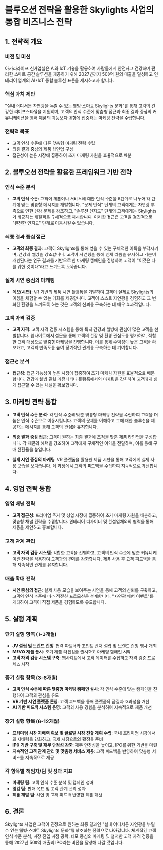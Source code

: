 # 블루오션 전략을 활용한 Skylights 사업의 통합 비즈니스 전략

## 1. 전략적 개요

### 비전 및 미션
아카라라이프 신사업실은 AI와 IoT 기술을 활용하여 사람들에게 안전하고 건강하며 편리한 스마트 공간 솔루션을 제공하기 위해 2027년까지 500억 원의 매출을 달성하고 인테리어 업계의 AI+IoT 통합 솔루션 표준을 제시하고자 합니다.

### 핵심 가치 제안
"실내 어디서든 자연광을 누릴 수 있는 웰빙·스마트 Skylights 문화"를 통해 고객의 건강한 라이프스타일을 지원하며, 고객의 인식 수준에 맞춤형 접근과 최종 결과 중심의 커뮤니케이션을 통해 제품의 기능보다 경험에 집중하는 마케팅 전략을 수립합니다.

### 전략적 목표
- 고객 인식 수준에 따른 맞춤형 마케팅 전략 수립
- 최종 결과 중심의 제품 라인업 구성
- 접근성이 높은 시장에 집중하여 초기 마케팅 자원을 효율적으로 배분

## 2. 블루오션 전략을 활용한 프레임워크 기반 전략

### 인식 수준 분석
- **고객 인식 수준**: 고객이 제품이나 서비스에 대한 인식 수준을 5단계로 나누어 각 단계에 맞는 맞춤형 메시지를 개발합니다. "문제 인식" 단계의 고객에게는 자연광 부족으로 인한 건강 문제를 강조하고, "솔루션 인지도" 단계의 고객에게는 Skylights가 제공하는 해결책을 구체적으로 제시합니다. 이러한 접근은 고객을 점진적으로 "완전한 인지도" 단계로 이동시킬 수 있습니다.

### 최종 결과 중심 접근
- **고객의 최종 결과**: 고객이 Skylights를 통해 얻을 수 있는 구체적인 이득을 부각시키며, 건강과 웰빙을 강조합니다. 고객이 자연광을 통해 신체 리듬을 유지하고 기분이 개선된다는 연구 결과를 기반으로 한 마케팅 캠페인을 진행하여 고객이 "이것은 나를 위한 것이다"라고 느끼도록 도와줍니다.

### 실제 시연 중심의 마케팅
- **데모(시연)**: VR 기반의 제품 시연 플랫폼을 개발하여 고객이 실제로 Skylights의 이점을 체험할 수 있는 기회를 제공합니다. 고객이 스스로 자연광을 경험하고 그 변화된 환경을 느끼도록 하는 것은 고객의 신뢰를 구축하는 데 매우 효과적입니다.

### 고객 자격 검증
- **고객 자격**: 고객 자격 검증 시스템을 통해 특히 건강과 웰빙에 관심이 많은 고객을 선별합니다. 웹사이트에서 설문을 통해 고객의 건강 및 환경 관심도를 평가하여, 적합한 고객 대상으로 맞춤형 마케팅을 진행합니다. 이를 통해 수익성이 높은 고객을 확보하고, 고객의 만족도를 높여 장기적인 관계를 구축하는 데 기여합니다.

### 접근성 분석
- **접근성**: 접근 가능성이 높은 시장에 집중하여 초기 마케팅 자원을 효율적으로 배분합니다. 건강과 웰빙 관련 커뮤니티나 플랫폼에서의 마케팅을 강화하여 고객에게 쉽게 접근할 수 있는 채널을 확보합니다.

## 3. 마케팅 전략 통합

- **고객 인식 수준 분석**: 각 인식 수준에 맞춘 맞춤형 마케팅 전략을 수립하여 고객을 더 높은 인식 수준으로 이동시킵니다. 고객의 문제를 이해하고 그에 대한 솔루션을 제공하는 메시지를 통해 고객의 관심을 유지합니다.

- **최종 결과 중심 접근**: 고객이 원하는 최종 결과에 초점을 맞춘 제품 라인업을 구성합니다. 각 제품의 혜택을 강조하여 고객에게 구체적인 이익을 전달하며, 이를 통해 구매 전환율을 높입니다.

- **실제 시연 중심의 마케팅**: VR 플랫폼을 활용한 제품 시연을 통해 고객에게 실제 사용 모습을 보여줍니다. 이 과정에서 고객의 피드백을 수집하여 지속적으로 개선합니다.

## 4. 영업 전략 통합

### 영업 채널 전략
- **고객 접근성**: 프리미엄 주거 및 상업 시장에 집중하여 초기 마케팅 자원을 배분하고, 맞춤형 채널 전략을 수립합니다. 인테리어 디자이너 및 건설업체와의 협력을 통해 제품을 제안하고 홍보합니다.

### 고객 관계 관리
- **고객 자격 검증 시스템**: 적합한 고객을 선별하고, 고객의 인식 수준에 맞춘 커뮤니케이션 전략을 적용하여 고객과의 관계를 강화합니다. 제품 사용 후 고객 피드백을 통해 지속적인 관계를 유지합니다.

### 매출 확대 전략
- **시연 중심의 접근**: 실제 사용 모습을 보여주는 시연을 통해 고객의 신뢰를 구축하고, 고객의 인식 수준에 따라 적절한 프로모션을 설계합니다. "자연광 체험 이벤트"를 개최하여 고객이 직접 제품을 경험하도록 유도합니다.

## 5. 실행 계획

### 단기 실행 항목 (1-3개월)
- **JV 설립 및 브랜드 런칭**: 협력 파트너와 조인트 벤처 설립 및 브랜드 런칭 행사 개최
- **MEVO 제품 출시**: 초기 제품 라인업을 출시하고 마케팅 캠페인 시작
- **고객 자격 검증 시스템 구축**: 웹사이트에서 고객 데이터를 수집하고 자격 검증 프로세스 시작

### 중기 실행 항목 (3-6개월)
- **고객 인식 수준에 따른 맞춤형 마케팅 캠페인 실시**: 각 인식 수준에 맞는 캠페인을 진행하여 고객의 관심을 유도
- **VR 기반 시연 플랫폼 론칭**: 고객 피드백을 통해 플랫폼의 품질과 효과성을 개선
- **AI 기반 피드백 시스템 운영**: 고객의 사용 경험을 분석하여 지속적으로 제품 개선

### 장기 실행 항목 (6-12개월)
- **프리미엄 시장 지배력 확보 및 글로벌 시장 진출 계획 수립**: 국내 프리미엄 시장에서의 지배력을 강화하고, 국제 시장으로의 확장을 준비
- **IPO 기반 구축 및 재무 안정성 강화**: 재무 안정성을 높이고, IPO를 위한 기반을 마련
- **지속적인 고객 관계 관리 및 맞춤형 서비스 제공**: 고객 피드백을 반영하여 맞춤형 서비스를 지속적으로 제공

### 각 항목별 책임자/팀 및 성과 지표
- **마케팅 팀**: 고객 인식 수준 분석 및 캠페인 성과
- **영업 팀**: 판매 목표 및 고객 관계 관리 성과
- **제품 개발 팀**: 시연 및 고객 피드백 반영한 제품 개선

## 6. 결론
Skylights 사업은 고객이 진정으로 원하는 최종 결과인 "실내 어디서든 자연광을 누릴 수 있는 웰빙·스마트 Skylights 문화"를 창조하는 전략으로 나아갑니다. 체계적인 고객 인식 수준 분석, 시장 진입 시점 공략, 데모 중심의 마케팅 및 철저한 고객 자격 검증을 통해 2027년 500억 매출과 IPO라는 비전을 달성해 나갈 것입니다.